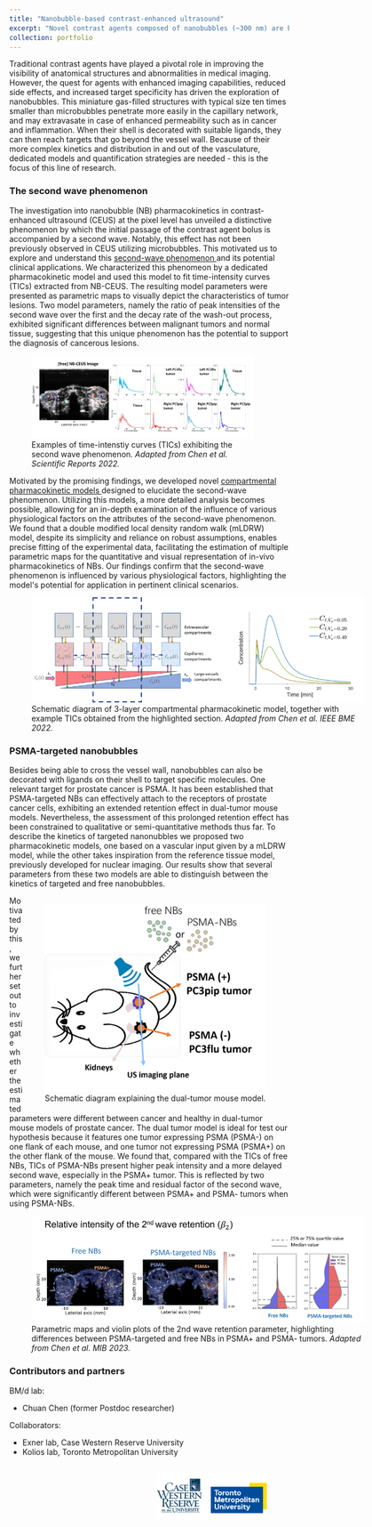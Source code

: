 ```yaml
---
title: "Nanobubble-based contrast-enhanced ultrasound"
excerpt: "Novel contrast agents composed of nanobubbles (~300 nm) are being developed to overcome the limitations of standard clinically-available ultrasound contrast agent. Because of their smaller size, nanobubbles can cross the vascular endothelium and reach targets beyond the vessel wall, opening up new avenues for assessment of vascular permeability and the expression of cancer-specific targets. In this line of research, we developed pharmacokinetic model describing the transport of the nanobubbles in the vasculature and their distribution in tissue, with the aim of extracting quantitative cancer biomarkers. <br/><img src='/images/NB_cover.png' width='300px'>"
collection: portfolio
---
```


Traditional contrast agents have played a pivotal role in improving the visibility of anatomical structures and abnormalities in medical imaging. However, the quest for agents with enhanced imaging capabilities, reduced side effects, and increased target specificity has driven the exploration of nanobubbles. This miniature gas-filled structures with typical size ten times smaller than microbubbles penetrate more easily in the capillary network, and may extravasate in case of enhanced permeability such as in cancer and inflammation. When their shell is decorated with suitable ligands, they can then reach targets that go beyond the vessel wall. Because of their more complex kinetics and distribution in and out of the vasculature, dedicated models and quantification strategies are needed - this is the focus of this line of research.

### The second wave phenomenon

The investigation into nanobubble (NB) pharmacokinetics in contrast-enhanced ultrasound (CEUS) at the pixel level has unveiled a distinctive phenomenon by which the initial passage of the contrast agent bolus is accompanied by a second wave. Notably, this effect has not been previously observed in CEUS utilizing microbubbles. This motivated us to explore and understand this <a href="https://www.nature.com/articles/s41598-022-17756-1" target="_blank"> second-wave phenomenon </a> and its potential clinical applications. We characterized this phenomeon by a dedicated pharmacokinetic model and used this model to fit time-intensity curves (TICs) extracted from NB-CEUS. The resulting model parameters were presented as parametric maps to visually depict the characteristics of tumor lesions. Two model parameters, namely the ratio of peak intensities of the second wave over the first and the decay rate of the wash-out process, exhibited significant differences between malignant tumors and normal tissue, suggesting that this unique phenomenon has the potential to support the diagnosis of cancerous lesions.

<figure style="width:400px;">
  <img src='/images/second_wave.png' alt="Second wave phenomenon" >
  <figcaption>Examples of time-intenstiy curves (TICs) exhibiting the second wave phenomenon. <i>Adapted from Chen et al. Scientific Reports 2022.</i></figcaption> 
</figure>

Motivated by the promising findings, we developed novel  <a href="https://ieeexplore.ieee.org/abstract/document/9799708" target="_blank">compartmental pharmacokinetic models </a> designed to elucidate the second-wave phenomenon. Utilizing this models, a more detailed analysis becomes possible, allowing for an in-depth examination of the influence of various physiological factors on the attributes of the second-wave phenomenon. We found that a double modified local density random walk (mLDRW) model, despite its simplicity and reliance on robust assumptions, enables precise fitting of the experimental data, facilitating the estimation of multiple parametric maps for the quantitative and visual representation of in-vivo pharmacokinetics of NBs. Our findings confirm that the second-wave phenomenon is influenced by various physiological factors, highlighting the model's potential for application in pertinent clinical scenarios.

<figure style="width:600px; ">
  <img src='/images/pk_secondwave.png' alt="3-layer pharmacokinetic model" >
  <figcaption>Schematic diagram of 3-layer compartmental pharmacokinetic model, together with example TICs obtained from the highlighted section. <i>Adapted from Chen et al. IEEE BME 2022.</i></figcaption>
</figure>

### PSMA-targeted nanobubbles
Besides being able to cross the vessel wall, nanobubbles can also be decorated with ligands on their shell to target specific molecules. One relevant target for prostate cancer is PSMA. It has been established that PSMA-targeted NBs can effectively attach to the receptors of prostate cancer cells, exhibiting an extended retention effect in dual-tumor mouse models. Nevertheless, the assessment of this prolonged retention effect has been constrained to qualitative or semi-quantitative methods thus far. 
To describe the kinetics of targeted nanonubbles we proposed two pharmacokinetic models, one based on a vascular input given by a mLDRW model, while the other takes inspiration from the reference tissue model, previously developed for nuclear imaging. Our results show that several parameters from these two models are able to distinguish between the kinetics of targeted and free nanobubbles.

<figure style="width:400px; float:right ">
  <img src='/images/mouse_model.png' alt="dual tumor mouse model" >
  <figcaption>Schematic diagram explaining the dual-tumor mouse model. </figcaption>
</figure>

Motivated by this, we further set out to investigate whether the estimated parameters were different between cancer and healthy in dual-tumor mouse models of prostate cancer. The dual tumor model is ideal for test our hypothesis because it features one tumor expressing PSMA (PSMA-) on one flank of each mouse, and one tumor not expressing PSMA (PSMA+) on the other flank of the mouse. We found that, compared with the TICs of free NBs, TICs of PSMA-NBs present higher peak intensity and a more delayed second wave, especially in the PSMA+ tumor. This is reflected by two parameters, namely the peak time and residual factor of the second wave, which were significantly different between PSMA+ and PSMA- tumors when using PSMA-NBs.

<figure style="width:600px; ">
  <img src='/images/psma_comparison.png' alt="Comparison psma positive negative" >
  <figcaption>Parametric maps and violin plots of the 2nd wave retention parameter, highlighting differences between PSMA-targeted and free NBs in PSMA+ and PSMA- tumors. <i>Adapted from Chen et al. MIB 2023.</i></figcaption>
</figure>

### Contributors and partners
BM/d lab:
* Chuan Chen (former Postdoc researcher)

Collaborators:
* Exner lab, Case Western Reserve University 
* Kolios lab, Toronto Metropolitan University

<figure style="width:200px; float:right ">
  <img src='/images/logo_cwru_tmu.png' alt="logos" >
</figure>